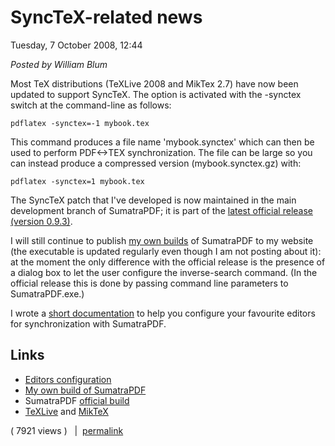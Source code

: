 # SyncTeX-related news 

Tuesday, 7 October 2008, 12:44

_Posted by William Blum_

Most TeX distributions (TeXLive 2008 and MikTex 2.7) have now been updated to support SyncTeX. The option is activated with the -synctex switch at the command-line as follows:

    pdflatex -synctex=-1 mybook.tex

This command produces a file name 'mybook.synctex' which can then be used to perform PDF<->TEX synchronization. The file can be large so you can instead produce a compressed version (mybook.synctex.gz) with:

    pdflatex -synctex=1 mybook.tex

The SyncTeX patch that I've developed is now maintained in the main development branch of SumatraPDF; it is part of the [latest official release (version 0.9.3)](http://blog.kowalczyk.info/software/sumatrapdf/download.html).

I will still continue to publish [my own builds](http://william.famille-blum.org/software/sumatra/SumatraPDF-sync.exe) of SumatraPDF to my website (the executable is updated regularly even though I am not posting about it): at the moment the only difference with the official release is the presence of a dialog box to let the user configure the inverse-search command. (In the official release this is done by passing command line parameters to SumatraPDF.exe.)

I wrote a [short documentation](http://william.famille-blum.org/blog/static.php?page=static081010-000413) to help you configure your favourite editors for synchronization with SumatraPDF.

## Links
- [Editors configuration](http://william.famille-blum.org/blog/static.php?page=static081010-000413)
- [My own build of SumatraPDF](http://william.famille-blum.org/software/sumatra/index.html)
- SumatraPDF [official build](http://blog.kowalczyk.info/software/sumatrapdf/download.html)
- [TeXLive](http://www.tug.org/texlive/) and [MikTeX](http://miktex.org/)

 ( 7921 views )   |  [permalink](http://william.famille-blum.org/blog/index.php?entry=entry081007-214408)
